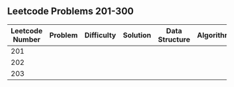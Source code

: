 ## Leetcode Problems 201-300

| Leetcode Number | Problem | Difficulty | Solution | Data Structure | Algorithm |
|---|---|---|---|---|---|
| 201 | | | | | |
| 202 | | | | | |
| 203 | | | | | |